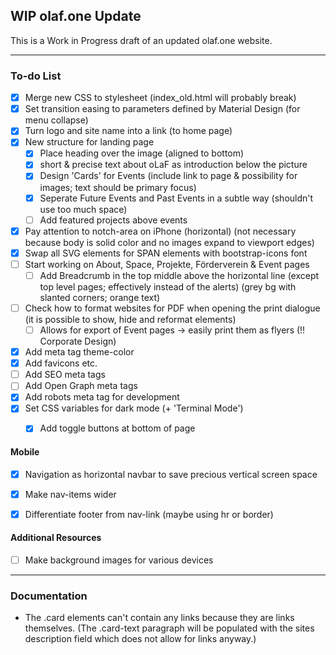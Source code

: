 ## WIP olaf.one Update
This is a Work in Progress draft of an updated olaf.one website.

---

### To-do List
- [x] Merge new CSS to stylesheet (index_old.html will probably break)
- [x] Set transition easing to parameters defined by Material Design (for menu collapse)
- [x] Turn logo and site name into a link (to home page)
- [x] New structure for landing page
    - [x] Place heading over the image (aligned to bottom)
    - [x] short & precise text about oLaF as introduction below the picture
    - [x] Design 'Cards' for Events (include link to page & possibility for images; text should be primary focus)
    - [x] Seperate Future Events and Past Events in a subtle way (shouldn't use too much space)
    - [ ] Add featured projects above events
- [x] Pay attention to notch-area on iPhone (horizontal)
    (not necessary because body is solid color and no images expand to viewport edges)
- [x] Swap all SVG elements for SPAN elements with bootstrap-icons font
- [ ] Start working on About, Space, Projekte, Förderverein & Event pages
    - [ ] Add Breadcrumb in the top middle above the horizontal line (except top level pages; effectively instead of the alerts) (grey bg with slanted corners; orange text)
- [ ] Check how to format websites for PDF when opening the print dialogue (it is possible to show, hide and reformat elements)
    - [ ] Allows for export of Event pages -> easily print them as flyers (!! Corporate Design)
- [x] Add meta tag theme-color
- [x] Add favicons etc.
- [ ] Add SEO meta tags
- [ ] Add Open Graph meta tags
- [x] Add robots meta tag for development
- [x] Set CSS variables for dark mode (+ 'Terminal Mode')
    - [x] Add toggle buttons at bottom of page


#### Mobile
- [x] Navigation as horizontal navbar to save precious vertical screen space
- [x] Make nav-items wider
- [x] Differentiate footer from nav-link (maybe using hr or border)


#### Additional Resources
- [ ] Make background images for various devices

---
### Documentation
- The .card elements can't contain any links because they are links themselves. (The .card-text paragraph will be populated with the sites description field which does not allow for links anyway.)